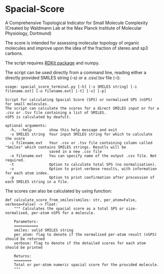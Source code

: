 # Spacial-Score
A Comprehensive Topological Indicator for Small Molecule Complexity
(Created by Waldmann Lab at the Max Planck Institute of Molecular Physiology, Dortmund)

The score is intended for assessing molecular topology of organic molecules and improve upon the idea of the fraction of stereo and sp3 carbons.

The script requires [RDKit package](https://www.rdkit.org/) and numpy.

The script can be used directly from a command line, reading either a directly provided SMILES string (-s) or a .csv/.tsv file (-i):
```
usage: spacial_score_terminal.py [-h] [-s SMILES string] [-i filename.ext] [-o filename.ext] [-t] [-v] [-p]

Script for calculating Spacial Score (SPS) or normalised SPS (nSPS) for small molecules.
The script can calculate the scores for a direct SMILES input or for a .csv or .tsv file containing a list of SMILES.
nSPS is calculated by deafult.

optional arguments:
  -h, --help        show this help message and exit
  -s SMILES string  Your input SMILES string for which to calculate the score
  -i filename.ext   Your .csv or .tsv file containing column called "Smiles" which contains SMILES strings. Resutls will be
                    saved in a new .csv file
  -o filename.ext   You can specify name of the output .csv file. Not required.
  -t                Option to calculate total SPS (no normalisation).
  -v                Option to print verbose results, with information for each atom index.
  -p                Option to print confirmation after procession of each SMILES string in a file.
```

The scores can also be calculated by using function:
```
def calculate_score_from_smiles(smiles: str, per_atom=False, verbose=False) -> float:
    """ Calculates the spacial score as a total SPS or size-normalised, per-atom nSPS for a molecule.

    Parameters:
    ===========
    smiles: valid SMILES string
    per_atom: flag to denote if the normalised per-atom result (nSPS) should be returned
    verbose: flag to denote if the detailed scores for each atom should be printed

    Returns:
    ========
    Total or per-atom numeric spacial score for the provided molecule.
    """
```

